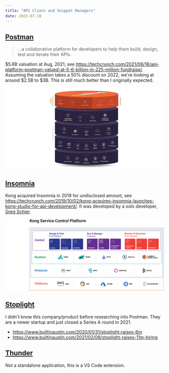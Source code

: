 ```yaml
---
title: "API Client and Snippet Managers"
date: 2023-07-18
---
```


## [Postman](https://www.postman.com/)

> ...a collaborative platform for developers to help them build, design, test and iterate their APIs.

$5.6B valuation at Aug, 2021, see https://techcrunch.com/2021/08/18/api-platform-postman-valued-at-5-6-billion-in-225-million-fundraise/. Assuming the valuation takes a 50% discount on 2022, we're looking at around $2.5B to $3B. This is still much better than I originally expected. 

![](assets/api-clients.png)

## [Insomnia](https://insomnia.rest/)

Kong acquired Insomnia in 2019 for undisclosed amount, see https://techcrunch.com/2019/10/02/kong-acquires-insomnia-launches-kong-studio-for-api-development/. It was developed by a solo developer, [Greg Schier](https://schier.co/).

![](assets/kong-platform.png)

## [Stoplight](https://stoplight.io/)

I didn't know this company/product before researching into Postman. They are a newer startup and just closed a Series A round in 2021. 
- https://www.builtinaustin.com/2020/01/31/stoplight-raises-6m
- https://www.builtinaustin.com/2021/02/08/stoplight-raises-11m-hiring


## [Thunder](https://github.com/rangav/thunder-client-support)

Not a standalone application, this is a VS Code extension. 